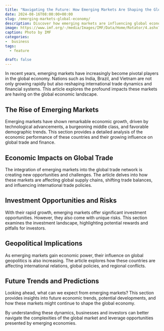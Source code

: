 ```yaml
---
title: "Navigating the Future: How Emerging Markets Are Shaping the Global Economy"
date: 2024-08-16T08:00:00+00:00
slug: /emerging-markets-global-economy/
description: Discover how emerging markets are influencing global economic trends and what it means for the future of international trade and investment.
image: https://www.imf.org/-/media/Images/IMF/Data/Home/Rotator/4.ashx?h=945&w=1680&la=en
caption: Photo by IMF
categories:
-  business
tags:
  - feature

draft: false
---
```


In recent years, emerging markets have increasingly become pivotal players in the global economy. Nations such as India, Brazil, and Vietnam are not only growing rapidly but also reshaping international trade dynamics and financial systems. This article explores the profound impacts these markets are having on the global economic landscape.

## The Rise of Emerging Markets

Emerging markets have shown remarkable economic growth, driven by technological advancements, a burgeoning middle class, and favorable demographic trends. This section provides a detailed analysis of the economic performance of these countries and their growing influence on global trade and finance.

## Economic Impacts on Global Trade

The integration of emerging markets into the global trade network is creating new opportunities and challenges. The article delves into how these markets are affecting global supply chains, shifting trade balances, and influencing international trade policies.

## Investment Opportunities and Risks

With their rapid growth, emerging markets offer significant investment opportunities. However, they also come with unique risks. This section examines the investment landscape, highlighting potential rewards and pitfalls for investors.

## Geopolitical Implications

As emerging markets gain economic power, their influence on global geopolitics is also increasing. The article explores how these countries are affecting international relations, global policies, and regional conflicts.

## Future Trends and Predictions

Looking ahead, what can we expect from emerging markets? This section provides insights into future economic trends, potential developments, and how these markets might continue to shape the global economy.

By understanding these dynamics, businesses and investors can better navigate the complexities of the global market and leverage opportunities presented by emerging economies.